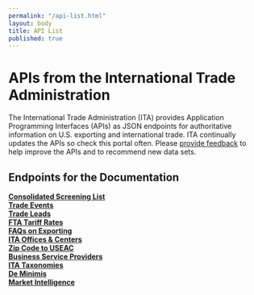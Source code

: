 ```yaml
---
permalink: "/api-list.html"
layout: body
title: API List
published: true
---
```


# APIs from the International Trade Administration

The International Trade Administration (ITA) provides Application Programming Interfaces (APIs) as JSON endpoints for authoritative information on U.S. exporting and international trade.  ITA continually updates the APIs so check this portal often.  Please [provide feedback](contact.html) to help improve the APIs and to recommend new data sets.

## Endpoints for the Documentation

**[Consolidated Screening List](consolidated-screening-list.html)**  
**[Trade Events](trade-events.html)**  
**[Trade Leads](trade-leads.html)**  
**[FTA Tariff Rates](tariff-rates.html)**  
**[FAQs on Exporting](faqs-exporting.html)**  
**[ITA Offices & Centers](ita-office-locations.html)**  
**[Zip Code to USEAC](ita-zip-codes.html)**  
**[Business Service Providers](business-service-providers.html)**  
**[ITA Taxonomies](ita-taxonomies.html)**  
**[De Minimis](de-minimis.html)**  
**[Market Intelligence](market-intelligence.html)**  
